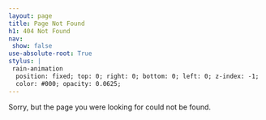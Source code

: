 ```yaml
---
layout: page
title: Page Not Found
h1: 404 Not Found
nav:
 show: false
use-absolute-root: True
stylus: |
 rain-animation
  position: fixed; top: 0; right: 0; bottom: 0; left: 0; z-index: -1;
  color: #000; opacity: 0.0625;
---
```


Sorry, but the page you were looking for could not be found.

<rain-animation cover class="no-print">
 <script type="module" src="https://ti-rain.s.zeid.me/rain-animation.js"></script>
 <script>window.rain = document.querySelector("rain-animation");</script>
</rain-animation>
